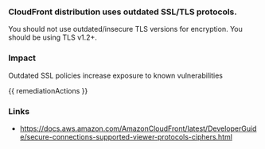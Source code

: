 
### CloudFront distribution uses outdated SSL/TLS protocols.

You should not use outdated/insecure TLS versions for encryption. You should be using TLS v1.2+.

### Impact
Outdated SSL policies increase exposure to known vulnerabilities

<!-- DO NOT CHANGE -->
{{ remediationActions }}

### Links
- https://docs.aws.amazon.com/AmazonCloudFront/latest/DeveloperGuide/secure-connections-supported-viewer-protocols-ciphers.html
        